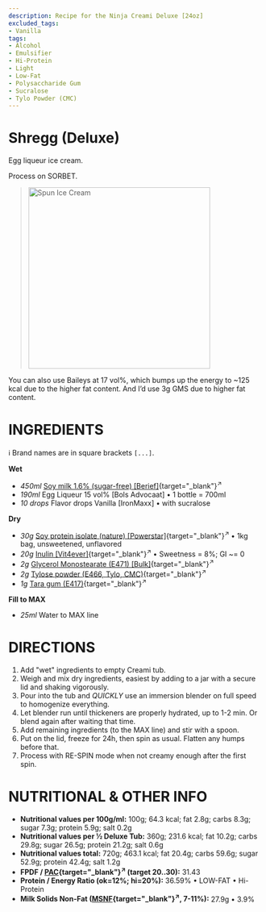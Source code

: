 ```yaml
---
description: Recipe for the Ninja Creami Deluxe [24oz]
excluded_tags:
- Vanilla
tags:
- Alcohol
- Emulsifier
- Hi-Protein
- Light
- Low-Fat
- Polysaccharide Gum
- Sucralose
- Tylo Powder (CMC)
---
```

# Shregg (Deluxe)

Egg liqueur ice cream.

Process on SORBET.

> <img width=360 alt="Spun Ice Cream" src="" class="zoomable" />

You can also use Baileys at 17 vol%, which bumps up
the energy to ~125 kcal due to the higher fat content.
And I’d use 3g GMS due to higher fat content.

# INGREDIENTS

ℹ️ Brand names are in square brackets `[...]`.

**Wet**

  - _450ml_ [Soy milk 1.6% (sugar-free) \[Berief\]](/ice-creamery/info/ingredients/#soy-milk){target="_blank"}<sup>↗</sup>
  - _190ml_ Egg Liqueur 15 vol% [Bols Advocaat] • 1 bottle = 700ml
  - _10 drops_ Flavor drops Vanilla [IronMaxx] • with sucralose

**Dry**

  - _30g_ [Soy protein isolate (nature) \[Powerstar\]](/ice-creamery/info/ingredients/#soy-protein-isolate){target="_blank"}<sup>↗</sup> • 1kg bag, unsweetened, unflavored
  - _20g_ [Inulin \[Vit4ever\]](/ice-creamery/info/ingredients/#inulin){target="_blank"}<sup>↗</sup> • Sweetness = 8%; GI ~= 0
  - _2g_ [Glycerol Monostearate (E471) \[Bulk\]](/ice-creamery/info/ingredients/#glycerol-monostearate-gms-e471){target="_blank"}<sup>↗</sup>
  - _2g_ [Tylose powder (E466, Tylo, CMC)](/ice-creamery/info/ingredients/#carboxymethyl-cellulose-cmc-e466){target="_blank"}<sup>↗</sup>
  - _1g_ [Tara gum (E417)](/ice-creamery/info/ingredients/#tara-gum-e417){target="_blank"}<sup>↗</sup>

**Fill to MAX**

  - _25ml_ Water to MAX line

# DIRECTIONS

 1. Add "wet" ingredients to empty Creami tub.
 1. Weigh and mix dry ingredients, easiest by adding to a jar with a secure lid and shaking vigorously.
 1. Pour into the tub and *QUICKLY* use an immersion blender on full speed to homogenize everything.
 1. Let blender run until thickeners are properly hydrated, up to 1-2 min. Or blend again after waiting that time.
 1. Add remaining ingredients (to the MAX line) and stir with a spoon.
 1. Put on the lid, freeze for 24h, then spin as usual. Flatten any humps before that.
 1. Process with RE-SPIN mode when not creamy enough after the first spin.

# NUTRITIONAL & OTHER INFO
- **Nutritional values per 100g/ml:** 100g; 64.3 kcal; fat 2.8g; carbs 8.3g; sugar 7.3g; protein 5.9g; salt 0.2g
- **Nutritional values per ½ Deluxe Tub:** 360g; 231.6 kcal; fat 10.2g; carbs 29.8g; sugar 26.5g; protein 21.2g; salt 0.6g
- **Nutritional values total:** 720g; 463.1 kcal; fat 20.4g; carbs 59.6g; sugar 52.9g; protein 42.4g; salt 1.2g
- **FPDF / [PAC](/ice-creamery/info/glossary/#potere-anti-congelante-pac){target="_blank"}<sup>↗</sup> (target 20..30):** 31.43
- **Protein / Energy Ratio (ok=12%; hi=20%):** 36.59% • LOW-FAT • Hi-Protein
- **Milk Solids Non-Fat ([MSNF](/ice-creamery/info/glossary/#milk-solids-not-fat-msnf){target="_blank"}<sup>↗</sup>, 7-11%):** 27.9g • 3.9%
